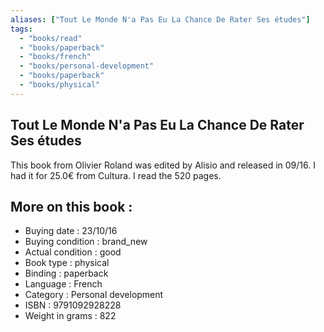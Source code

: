 ```yaml
---
aliases: ["Tout Le Monde N'a Pas Eu La Chance De Rater Ses études"] 
tags: 
  - "books/read" 
  - "books/paperback" 
  - "books/french"
  - "books/personal-development"
  - "books/paperback"
  - "books/physical"
---
```



## Tout Le Monde N'a Pas Eu La Chance De Rater Ses études
This book from Olivier Roland was edited by Alisio and released in 09/16. I had it for 25.0€ from Cultura. I read the 520 pages.

## More on this book :
- Buying date : 23/10/16
- Buying condition : brand_new
- Actual condition : good
- Book type : physical
- Binding : paperback
- Language : French
- Category : Personal development
- ISBN : 9791092928228
- Weight in grams : 822
